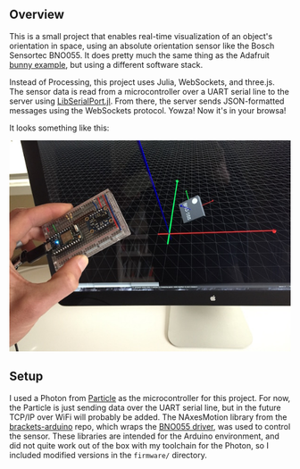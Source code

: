 ## Overview
This is a small project that enables real-time visualization of an object's orientation in space, using an absolute orientation sensor like the Bosch Sensortec BNO055. It does pretty much the same thing as the Adafruit [bunny example](https://learn.adafruit.com/adafruit-bno055-absolute-orientation-sensor/processing-test), but using a different software stack.

Instead of Processing, this project uses Julia, WebSockets, and three.js. The sensor data is read from a microcontroller over a UART serial line to the server using [LibSerialPort.jl](https://github.com/andrewadare/LibSerialPort.jl.git). From there, the server sends JSON-formatted messages using the WebSockets protocol. Yowza! Now it's in your browsa!

It looks something like this:

![](images/imu-demo.jpg)

## Setup
I used a Photon from [Particle](https://store.particle.io/) as the microcontroller for this project. For now, the Particle is just sending data over the UART serial line, but in the future TCP/IP over WiFi will probably be added. The NAxesMotion library from the [brackets-arduino](https://github.com/arduino-org/brackets-arduino.git) repo, which wraps the [BNO055 driver](https://github.com/BoschSensortec/BNO055_driver.git), was used to control the sensor. These libraries are intended for the Arduino environment, and did not quite work out of the box with my toolchain for the Photon, so I included modified versions in the `firmware/` directory.
